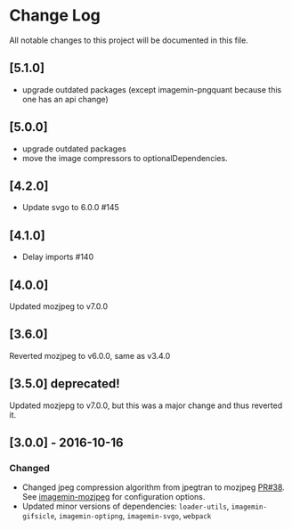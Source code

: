 # Change Log
All notable changes to this project will be documented in this file.
## [5.1.0]

* upgrade outdated packages (except imagemin-pngquant because this one has an api change)

## [5.0.0]

* upgrade outdated packages
* move the image compressors to optionalDependencies.

## [4.2.0]

* Update svgo to 6.0.0 #145

## [4.1.0]

* Delay imports #140

## [4.0.0]

Updated mozjpeg to v7.0.0

## [3.6.0]

Reverted mozjpeg to v6.0.0, same as v3.4.0

## [3.5.0] deprecated!

Updated mozjepg to v7.0.0, but this was a major change and thus reverted it.

## [3.0.0] - 2016-10-16
### Changed
- Changed jpeg compression algorithm from jpegtran to mozjpeg [PR#38](https://github.com/tcoopman/image-webpack-loader/pull/38).
See [imagemin-mozjpeg](https://github.com/imagemin/imagemin-mozjpeg) for configuration options. 
- Updated minor versions of dependencies: `loader-utils`, `imagemin-gifsicle`,  `imagemin-optipng`, `imagemin-svgo`, `webpack`
